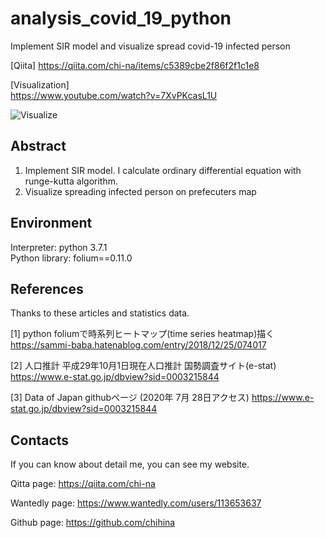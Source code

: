 # analysis_covid_19_python
Implement SIR model and visualize spread covid-19 infected person

[Qiita]
https://qiita.com/chi-na/items/c5389cbe2f86f2f1c1e8

[Visualization]  
https://www.youtube.com/watch?v=7XvPKcasL1U

![Visualize](https://user-images.githubusercontent.com/61718363/90308773-5e751b00-df1d-11ea-8e70-663aadceb7d8.png "Visualize")


## Abstract
1. Implement SIR model. I calculate ordinary differential equation with runge-kutta algorithm. 
2. Visualize spreading infected person on prefecuters map 

## Environment
Interpreter: python 3.7.1  
Python library: folium==0.11.0

## References
Thanks to these articles and statistics data. 

[1] python foliumで時系列ヒートマップ(time series heatmap)描く
https://sammi-baba.hatenablog.com/entry/2018/12/25/074017

[2] 人口推計 平成29年10月1日現在人口推計  国勢調査サイト(e-stat)
https://www.e-stat.go.jp/dbview?sid=0003215844

[3] Data of Japan githubページ (2020年 7月 28日アクセス)
https://www.e-stat.go.jp/dbview?sid=0003215844

## Contacts
If you can know about detail me, you can see my website.

Qitta page: https://qiita.com/chi-na  

Wantedly page: https://www.wantedly.com/users/113653637  

Github page: https://github.com/chihina
